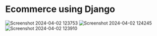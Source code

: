 # Ecommerce using Django
![Screenshot 2024-04-02 123753](https://github.com/AtharvaSukale/Django_Ecommerce/assets/103884789/7ea3318a-dcb2-4df9-b87d-4c43d0f26f5d)
![Screenshot 2024-04-02 124245](https://github.com/AtharvaSukale/Django_Ecommerce/assets/103884789/6c6cf82b-ed81-42f2-8f0f-39e4854da87f)
![Screenshot 2024-04-02 123910](https://github.com/AtharvaSukale/Django_Ecommerce/assets/103884789/0c7a635f-dfd7-4aee-bbe7-6ff8dee097da)
